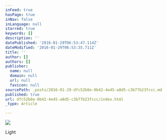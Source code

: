 ```yaml
---
inFeed: true
hasPage: true
inNav: false
inLanguage: null
starred: true
keywords: []
description: ''
datePublished: '2016-01-29T06:53:47.114Z'
dateModified: '2016-01-29T06:53:35.711Z'
title: ''
author: []
authors: []
publisher:
  name: null
  domain: null
  url: null
  favicon: null
sourcePath: _posts/2016-01-29-dfc52b8e-0b42-4e45-a8d5-c3b77b23fccc.md
published: true
url: dfc52b8e-0b42-4e45-a8d5-c3b77b23fccc/index.html
_type: Article

---
```

![](https://the-grid-user-content.s3-us-west-2.amazonaws.com/1f3375d4-0bdc-4d83-a2e6-b3ee6741d4d8.png)

Light